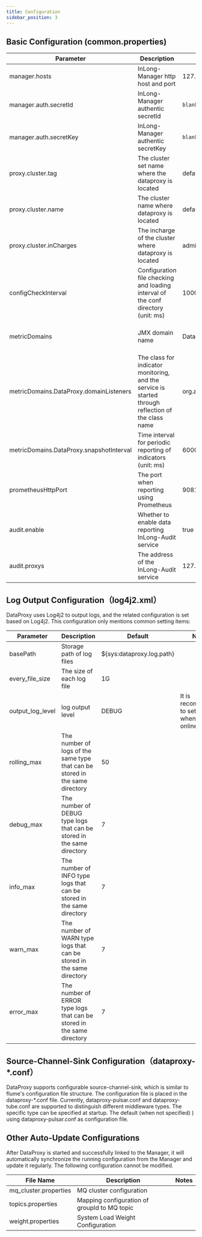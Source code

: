 ```yaml
---
title: Configuration
sidebar_position: 3
---
```

## Basic Configuration (common.properties)

| Parameter                                                     | Description                                                                       | Default                                  | Notes                                                                                                             |
|--------------------------------------------------------|-----------------------------------------------------------------------------------|--------------------------------------|-------------------------------------------------------------------------------------------------------------------|
| manager.hosts                                           | InLong-Manager http host and port                                                 | 127.0.0.1:8083                        | Empty is not allowed, the format is configured according to the format of {ip1:port1}[,{ip2:port2}][,{ip3:port3}] |
| manager.auth.secretId                                   | InLong-Manager authentic secretId                                                 | `blank`                                 | If InLong-Manager doesn't open authentic service, this parameter can be empty.                                    |
| manager.auth.secretKey                                  | InLong-Manager authentic secretKey                                                | `blank`                                    |                                                                                                                   |
| proxy.cluster.tag                                       | The cluster set name where the dataproxy is located                               | default_cluster                      | A cluster set can contain multiple dataproxy and MQ clusters                                                      |
| proxy.cluster.name                                      | The cluster name where dataproxy is located                                       | default_dataproxy                    | used to distinguish different environments                                                                        |
| proxy.cluster.inCharges                                 | The incharge of the cluster where dataproxy is located                            | admin                                |                                                                                                                   |
| configCheckInterval                                     | Configuration file checking and loading interval of the conf directory (unit: ms) | 10000                          |                                                                                                                   |
| metricDomains                                           | JMX domain name                                                                   | DataProxy                             | Obtain the following configuration items of "metricDomains.${metricDomains}.xxx" through this configuration value |
| metricDomains.DataProxy.domainListeners                 | The class for indicator monitoring, and the service is started through reflection of the class name                                                               | org.apache.inlong.dataproxy.metrics.prometheus.PrometheusMetricListener    | If there are multiple indicator monitoring class configurations, separate them by spaces, carriage returns, or line feeds                                                                                    |
| metricDomains.DataProxy.snapshotInterval                | Time interval for periodic reporting of indicators (unit: ms)                                                                 | 60000                             |                                                                                                                   |
| prometheusHttpPort                                      | The port when reporting using Prometheus                                                           | 9081                               |                                                                                                                   |
| audit.enable                                            | Whether to enable data reporting InLong-Audit service                                                         | true                                |                                                                                                                   |
| audit.proxys                                            | The address of the InLong-Audit service                                                                | 127.0.0.1:10081                      | The format is configured according to {ip1:port1}[ {ip2:port2}][ {ip3:port3}], and different ip:ports are separated by spaces, carriage returns, or line feeds                                     |


## Log Output Configuration（log4j2.xml）
DataProxy uses Log4j2 to output logs, and the related configuration is set based on Log4j2. This configuration only mentions common setting items:

| Parameter                                                     | Description                                                            | Default                                  | Notes                              |
|-------------------------|------------------------------------------------------------------------|-------|----------------|
| basePath      | Storage path of log files                                                              | ${sys:dataproxy.log.path}    |                |
| every_file_size      | The size of each log file                                                         | 1G    |                |
| output_log_level | log output level                                                                | DEBUG | It is recommended to set to INFO when using online |
| rolling_max    | The number of logs of the same type that can be stored in the same directory                            | 50    |                |
| debug_max    | The number of DEBUG type logs that can be stored in the same directory | 7     |                |
| info_max    | The number of INFO type logs that can be stored in the same directory  | 7     |                |
| warn_max    | The number of WARN type logs that can be stored in the same directory  | 7     |                |
| error_max    | The number of ERROR type logs that can be stored in the same directory | 7     |                |


## Source-Channel-Sink Configuration（dataproxy-*.conf）
DataProxy supports configurable source-channel-sink, which is similar to flume's configuration file structure. The configuration file is placed in the dataproxy-*.conf file. Currently, dataproxy-pulsar.conf and dataproxy-tube.conf are supported to distinguish different middleware types. The specific type can be specified at startup. The default (when not specified) ) using dataproxy-pulsar.conf as configuration file.


## Other Auto-Update Configurations
After DataProxy is started and successfully linked to the Manager, it will automatically synchronize the running configuration from the Manager and update it regularly. The following configuration cannot be modified.

| File Name             | Description                    |  Notes             |
|-----------------------|-----------------------|-----------------|
| mq_cluster.properties | MQ cluster configuration                |     |
| topics.properties     | Mapping configuration of groupId to MQ topic |     |
| weight.properties     | System Load Weight Configuration             |  |
